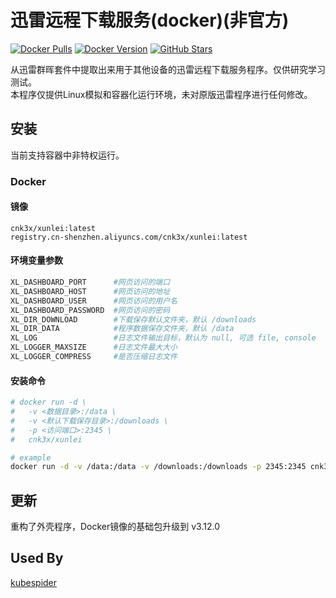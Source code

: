 # 迅雷远程下载服务(docker)(非官方)

[![Docker Pulls](https://img.shields.io/docker/pulls/cnk3x/xunlei.svg)](https://hub.docker.com/r/cnk3x/xunlei)
[![Docker Version](https://img.shields.io/docker/v/cnk3x/xunlei)](https://hub.docker.com/r/cnk3x/xunlei)
[![GitHub Stars](https://img.shields.io/github/stars/cnk3x/xunlei)](https://star-history.com/#cnk3x/xunlei&Date)

从迅雷群晖套件中提取出来用于其他设备的迅雷远程下载服务程序。仅供研究学习测试。 \
本程序仅提供Linux模拟和容器化运行环境，未对原版迅雷程序进行任何修改。

## 安装

当前支持容器中非特权运行。

### Docker

#### 镜像

```plain
cnk3x/xunlei:latest
registry.cn-shenzhen.aliyuncs.com/cnk3x/xunlei:latest
```

#### 环境变量参数

```bash
XL_DASHBOARD_PORT      #网页访问的端口
XL_DASHBOARD_HOST      #网页访问的地址
XL_DASHBOARD_USER      #网页访问的用户名
XL_DASHBOARD_PASSWORD  #网页访问的密码
XL_DIR_DOWNLOAD        #下载保存默认文件夹，默认 /downloads
XL_DIR_DATA            #程序数据保存文件夹，默认 /data
XL_LOG                 #日志文件输出目标，默认为 null, 可选 file, console
XL_LOGGER_MAXSIZE      #日志文件最大大小
XL_LOGGER_COMPRESS     #是否压缩日志文件
```

#### 安装命令

```bash
# docker run -d \
#   -v <数据目录>:/data \
#   -v <默认下载保存目录>:/downloads \
#   -p <访问端口>:2345 \
#   cnk3x/xunlei

# example
docker run -d -v /data:/data -v /downloads:/downloads -p 2345:2345 cnk3x/xunlei

```

## 更新

重构了外壳程序，Docker镜像的基础包升级到 v3.12.0

## Used By

[kubespider](https://github.com/opennaslab/kubespider/blob/main/docs/zh/user_guide/thunder_install_config/README.md)
